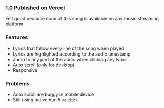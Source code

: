 ### 1.0 Published on [Vercel](https://mashimarotv.vercel.app/)

Felt good because none of this song is available on any music streaming platform

### Features

-   Lyrics that follow every line of the song when played
-   Lyrics are highlighted according to the audio timestamp
-   Jump to any part of the audio when clicking any lyrics
-   Auto scroll (only for desktop)
-   Responsive

### Problems

-   Auto scroll are buggy in mobile device
-   Still using native html5 `<audio>`
